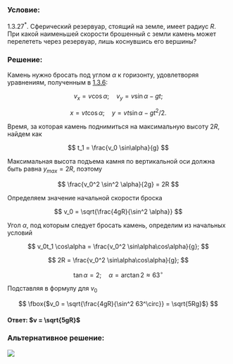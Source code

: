 ###  Условие:

$1.3.27^*.$ Сферический резервуар, стоящий на земле, имеет радиус $R$. При какой наименьшей скорости брошенный с земли камень может перелететь через резервуар, лишь коснувшись его вершины?

###  Решение:

Камень нужно бросать под углом $\alpha$ к горизонту, удовлетворяя уравнениям, полученным в [1.3.6](../1.3.6):

$$
v_x = v \cos\alpha; \quad v_y = v \sin\alpha - gt;
$$

$$
x = vt \cos\alpha ; \quad y = vt \sin\alpha - gt^2 / 2.
$$

Время, за которая камень поднимиться на максимальную высоту $2R$, найдем как

$$
t_1 = \frac{v_0 \sin\alpha}{g}
$$

Максимальная высота подъема камня по вертикальной оси должна быть равна $y_{max} = 2R$, поэтому

$$
\frac{v_0^2 \sin^2 \alpha}{2g} = 2R
$$

Определяем значение начальной скорости броска

$$
v_0 = \sqrt{\frac{4gR}{\sin^2 \alpha}}
$$

Угол $\alpha$, под которым следует бросать камень, определим из начальных условий

$$
v_0t_1 \cos\alpha = \frac{v_0^2 \sin\alpha\cos\alpha}{g};
$$

$$
2R = \frac{v_0^2 \sin\alpha\cos\alpha}{g};
$$

$$
\tan\alpha = 2; \quad \alpha = \arctan 2 \approx 63^\circ
$$

Подставляя в формулу для $v_0$

$$
\fbox{$v_0 = \sqrt{\frac{4gR}{\sin^2 63^\circ}} = \sqrt{5Rg}$}
$$

#### Ответ: $v = \sqrt{5gR}$

### Альтернативное решение:

![](https://www.youtube.com/embed/Dlp5W8Fwh0Q)